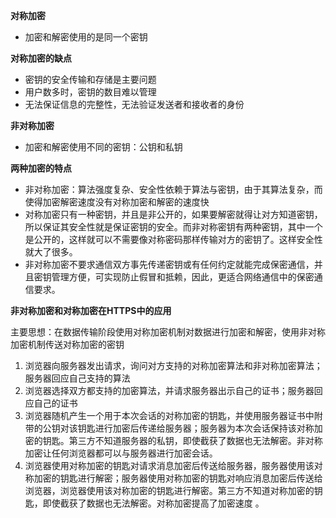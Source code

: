 **对称加密**

* 加密和解密使用的是同一个密钥

**对称加密的缺点**

* 密钥的安全传输和存储是主要问题
* 用户数多时，密钥的数目难以管理
* 无法保证信息的完整性，无法验证发送者和接收者的身份

**非对称加密**

* 加密和解密使用不同的密钥：公钥和私钥

**两种加密的特点**

* 非对称加密：算法强度复杂、安全性依赖于算法与密钥，由于其算法复杂，而使得加密解密速度没有对称加密和解密的速度快
* 对称加密只有一种密钥，并且是非公开的，如果要解密就得让对方知道密钥，所以保证其安全性就是保证密钥的安全。而非对称密钥有两种密钥，其中一个是公开的，这样就可以不需要像对称密码那样传输对方的密钥了。这样安全性就大了很多。
* 非对称加密不要求通信双方事先传递密钥或有任何约定就能完成保密通信，并且密钥管理方便，可实现防止假冒和抵赖，因此，更适合网络通信中的保密通信要求。

**非对称加密和对称加密在HTTPS中的应用**

主要思想：在数据传输阶段使用对称加密机制对数据进行加密和解密，使用非对称加密机制传送对称加密的密钥

1. 浏览器向服务器发出请求，询问对方支持的对称加密算法和非对称加密算法；服务器回应自己支持的算法
2. 浏览器选择双方都支持的加密算法，并请求服务器出示自己的证书；服务器回应自己的证书
3. 浏览器随机产生一个用于本次会话的对称加密的钥匙，并使用服务器证书中附带的公钥对该钥匙进行加密后传递给服务器；服务器为本次会话保持该对称加密的钥匙。第三方不知道服务器的私钥，即使截获了数据也无法解密。非对称加密让任何浏览器都可以与服务器进行加密会话。
4. 浏览器使用对称加密的钥匙对请求消息加密后传送给服务器，服务器使用该对称加密的钥匙进行解密；服务器使用对称加密的钥匙对响应消息加密后传送给浏览器，浏览器使用该对称加密的钥匙进行解密。第三方不知道对称加密的钥匙，即使截获了数据也无法解密。对称加密提高了加密速度 。